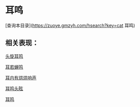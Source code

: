 # 耳鸣
[查询本目录](https://zuoye.gmzyh.com/hsearch?key=cat 耳鸣)

## 相关表现：

[头旋耳鸣](https://zuoye.gmzyh.com/search?key=头旋耳鸣)
[耳若蝉鸣](https://zuoye.gmzyh.com/search?key=耳若蝉鸣)
[耳内有烘烘响声](https://zuoye.gmzyh.com/search?key=耳内有烘烘响声)
[耳鸣头眩](https://zuoye.gmzyh.com/search?key=耳鸣头眩)
[耳鸣](https://zuoye.gmzyh.com/search?key=耳鸣)